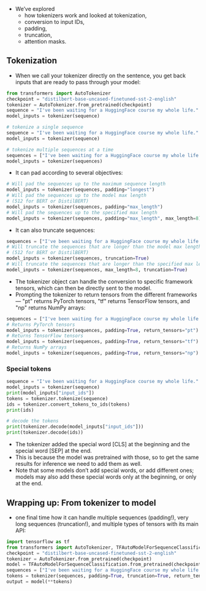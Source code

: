 - We’ve explored 
    - how tokenizers work and looked at tokenization, 
    - conversion to input IDs, 
    - padding, 
    - truncation, 
    - attention masks.

## Tokenization

- When we call your tokenizer directly on the sentence, you get back inputs that are ready to pass through your model:

``` py
from transformers import AutoTokenizer
checkpoint = "distilbert-base-uncased-finetuned-sst-2-english"
tokenizer = AutoTokenizer.from_pretrained(checkpoint)
sequence = "I've been waiting for a HuggingFace course my whole life."
model_inputs = tokenizer(sequence)
```

``` py
# tokenize a single sequence
sequence = "I've been waiting for a HuggingFace course my whole life."
model_inputs = tokenizer(sequence)
```

``` py
# tokenize multiple sequences at a time
sequences = ["I've been waiting for a HuggingFace course my whole life.", "So have I!"]
model_inputs = tokenizer(sequences)
```

- It can pad according to several objectives:
``` py
# Will pad the sequences up to the maximum sequence length
model_inputs = tokenizer(sequences, padding="longest")
# Will pad the sequences up to the model max length
# (512 for BERT or DistilBERT)
model_inputs = tokenizer(sequences, padding="max_length")
# Will pad the sequences up to the specified max length
model_inputs = tokenizer(sequences, padding="max_length", max_length=8)
```

- It can also truncate sequences:
``` py
sequences = ["I've been waiting for a HuggingFace course my whole life.", "So have I!"]
# Will truncate the sequences that are longer than the model max length
# (512 for BERT or DistilBERT)
model_inputs = tokenizer(sequences, truncation=True)
# Will truncate the sequences that are longer than the specified max length
model_inputs = tokenizer(sequences, max_length=8, truncation=True)
```

- The tokenizer object can handle the conversion to specific framework tensors, which can then be directly sent to the model. 
- Prompting the tokenizer to return tensors from the different frameworks — "pt" returns PyTorch tensors, "tf" returns TensorFlow tensors, and "np" returns NumPy arrays:

``` py
sequences = ["I've been waiting for a HuggingFace course my whole life.", "So have I!"]
# Returns PyTorch tensors
model_inputs = tokenizer(sequences, padding=True, return_tensors="pt")
# Returns TensorFlow tensors
model_inputs = tokenizer(sequences, padding=True, return_tensors="tf")
# Returns NumPy arrays
model_inputs = tokenizer(sequences, padding=True, return_tensors="np")
```

### Special tokens

``` py
sequence = "I've been waiting for a HuggingFace course my whole life."
model_inputs = tokenizer(sequence)
print(model_inputs["input_ids"])
tokens = tokenizer.tokenize(sequence)
ids = tokenizer.convert_tokens_to_ids(tokens)
print(ids)
```

``` py
# decode the tokens
print(tokenizer.decode(model_inputs["input_ids"]))
print(tokenizer.decode(ids))
```

- The tokenizer added the special word [CLS] at the beginning and the special word [SEP] at the end.
- This is because the model was pretrained with those, so to get the same results for inference we need to add them as well.
- Note that some models don’t add special words, or add different ones; models may also add these special words only at the beginning, or only at the end.

## Wrapping up: From tokenizer to model

- one final time how it can handle multiple sequences (padding!), very long sequences (truncation!), and multiple types of tensors with its main API:

``` py
import tensorflow as tf
from transformers import AutoTokenizer, TFAutoModelForSequenceClassification
checkpoint = "distilbert-base-uncased-finetuned-sst-2-english"
tokenizer = AutoTokenizer.from_pretrained(checkpoint)
model = TFAutoModelForSequenceClassification.from_pretrained(checkpoint)
sequences = ["I've been waiting for a HuggingFace course my whole life.", "So have I!"]
tokens = tokenizer(sequences, padding=True, truncation=True, return_tensors="tf")
output = model(**tokens)
```
